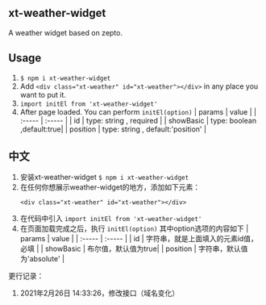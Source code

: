 ## xt-weather-widget
A weather widget based on zepto.

## Usage
1. `$ npm i xt-weather-widget`
2. Add ```<div class="xt-weather" id="xt-weather"></div>``` in any place you want to put it.
3. `import initEl from 'xt-weather-widget'`
4. After page loaded. You can perform `initEl(option)`
   | params | value |
   | :----- | :----- |
   | id | type: string , required |
   | showBasic | type: boolean ,default:true|
   | position | type: string , default:'position' |
  
## 中文
1. 安装xt-weather-widget
   `$ npm i xt-weather-widget`
2. 在任何你想展示weather-widget的地方，添加如下元素：
   ```
   <div class="xt-weather" id="xt-weather"></div>
   ```
3. 在代码中引入 `import initEl from 'xt-weather-widget'`
4. 在页面加载完成之后，执行 `initEl(option)`
   其中option选项的内容如下
   | params | value |
   | :----- | :----- |
   | id | 字符串，就是上面填入的元素id值，必填 |
   | showBasic | 布尔值，默认值为true|
   | position | 字符串，默认值为'absolute' |

更行记录：
1. 2021年2月26日 14:33:26，修改接口（域名变化）